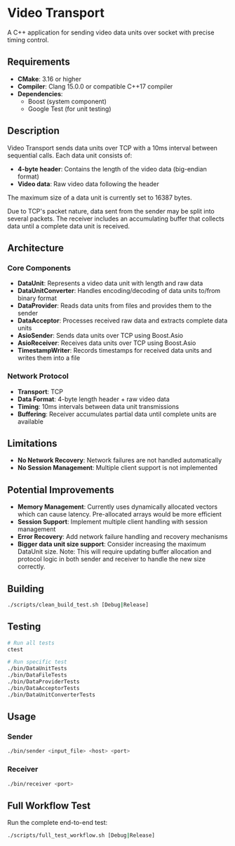 # Video Transport

A C++ application for sending video data units over socket with precise timing control.

## Requirements

- **CMake**: 3.16 or higher
- **Compiler**: Clang 15.0.0 or compatible C++17 compiler
- **Dependencies**:
  - Boost (system component)
  - Google Test (for unit testing)

## Description

Video Transport sends data units over TCP with a 10ms interval between sequential calls. Each data unit consists of:

- **4-byte header**: Contains the length of the video data (big-endian format)
- **Video data**: Raw video data following the header

The maximum size of a data unit is currently set to 16387 bytes.

Due to TCP's packet nature, data sent from the sender may be split into several packets. The receiver includes an accumulating buffer that collects data until a complete data unit is received.

## Architecture

### Core Components

- **DataUnit**: Represents a video data unit with length and raw data
- **DataUnitConverter**: Handles encoding/decoding of data units to/from binary format
- **DataProvider**: Reads data units from files and provides them to the sender
- **DataAcceptor**: Processes received raw data and extracts complete data units
- **AsioSender**: Sends data units over TCP using Boost.Asio
- **AsioReceiver**: Receives data units over TCP using Boost.Asio
- **TimestampWriter**: Records timestamps for received data units and writes them into a file

### Network Protocol

- **Transport**: TCP
- **Data Format**: 4-byte length header + raw video data
- **Timing**: 10ms intervals between data unit transmissions
- **Buffering**: Receiver accumulates partial data until complete units are available

## Limitations

- **No Network Recovery**: Network failures are not handled automatically
- **No Session Management**: Multiple client support is not implemented

## Potential Improvements

- **Memory Management**: Currently uses dynamically allocated vectors which can cause latency. Pre-allocated arrays would be more efficient
- **Session Support**: Implement multiple client handling with session management
- **Error Recovery**: Add network failure handling and recovery mechanisms
- **Bigger data unit size support**: Consider increasing the maximum DataUnit size. Note: This will require updating buffer allocation and protocol logic in both sender and receiver to handle the new size correctly.

## Building

```bash
./scripts/clean_build_test.sh [Debug|Release]
```

## Testing

```bash
# Run all tests
ctest

# Run specific test
./bin/DataUnitTests
./bin/DataFileTests
./bin/DataProviderTests
./bin/DataAcceptorTests
./bin/DataUnitConverterTests
```

## Usage

### Sender
```bash
./bin/sender <input_file> <host> <port>
```

### Receiver
```bash
./bin/receiver <port>
```

## Full Workflow Test

Run the complete end-to-end test:
```bash
./scripts/full_test_workflow.sh [Debug|Release]
```
